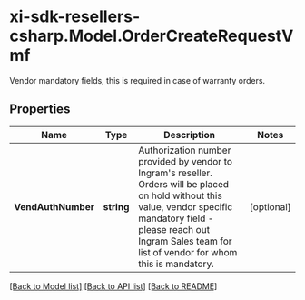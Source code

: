 # xi-sdk-resellers-csharp.Model.OrderCreateRequestVmf
Vendor mandatory fields, this is required in case of warranty orders.

## Properties

Name | Type | Description | Notes
------------ | ------------- | ------------- | -------------
**VendAuthNumber** | **string** | Authorization number provided by vendor to Ingram&#39;s reseller. Orders will be placed on hold without this value, vendor specific mandatory field - please reach out Ingram Sales team for list of vendor for whom this is mandatory. | [optional] 

[[Back to Model list]](../README.md#documentation-for-models) [[Back to API list]](../README.md#documentation-for-api-endpoints) [[Back to README]](../README.md)

